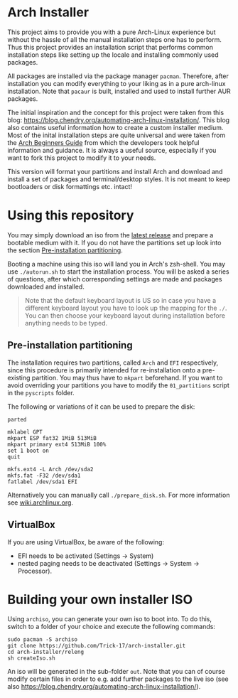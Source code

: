 Arch Installer
==============

This project aims to provide you with a pure Arch-Linux experience but without the hassle of all the manual installation
steps one has to perform. Thus this project provides an installation script that performs common installation steps like
setting up the locale and installing commonly used packages.

All packages are installed via the package manager `pacman`.
Therefore, after installation you can modify everything to your liking as in a pure arch-linux installation.
Note that `pacaur` is built, installed and used to install further AUR packages.

The initial inspiration and the concept for this project were taken from this blog: https://blog.chendry.org/automating-arch-linux-installation/. This blog also contains useful information how to create 
a custom installer medium.
Most of the inital installation steps are quite universal and were taken from the [Arch Beginners Guide](https://wiki.archlinux.org/index.php/Beginners%27_guide) from which the
developers took helpful information and guidance. It is always
a useful source, especially if you want to fork this project to modify it to your needs.

This version will format your partitions and install Arch and download and install
a set of packages and terminal/desktop styles. It is not meant to keep bootloaders or disk formattings etc. intact!


Using this repository
=====================

You may simply download an iso from the [latest release](https://github.com/Trick-17/arch-installer/releases) and prepare a bootable medium with it.
If you do not have the partitions set up look into the section [Pre-installation partitioning](#Partitions).

Booting a machine using this iso will land you in Arch's zsh-shell.
You may use `./autorun.sh` to start the installation process. You will be asked a series of questions, after which corresponding settings are made and packages downloaded and installed.

> Note that the default keyboard layout is US so in case you have a different keyboard layout you have to look up the mapping for the `./`. You can then choose your keyboard layout during installation before anything needs to be typed.

## Pre-installation partitioning  <a name="Partitions"></a>
The installation requires two partitions, called `Arch` and `EFI` respectively, since this procedure is primarily
intended for re-installation onto a pre-existing partition. You may thus have to `mkpart` beforehand.
If you want to avoid overriding your partitions you have to modify the `01_partitions` script in
the `pyscripts` folder.

The following or variations of it can be used to prepare the disk:

    parted

    mklabel GPT
    mkpart ESP fat32 1MiB 513MiB
    mkpart primary ext4 513MiB 100%
    set 1 boot on
    quit

    mkfs.ext4 -L Arch /dev/sda2
    mkfs.fat -F32 /dev/sda1
    fatlabel /dev/sda1 EFI

Alternatively you can manually call `./prepare_disk.sh`.
For more information see [wiki.archlinux.org](https://wiki.archlinux.org/index.php/GNU_Parted#UEFI.2FGPT_examples).

## VirtualBox
If you are using VirtualBox, be aware of the following:
- EFI needs to be activated (Settings -> System) 
- nested paging needs to be deactivated (Settings -> System -> Processor).


Building your own installer ISO
===============================

Using `archiso`, you can generate your own iso to boot into. To do this, switch to a folder of your choice and execute the following commands:

    sudo pacman -S archiso
    git clone https://github.com/Trick-17/arch-installer.git
    cd arch-installer/releng
    sh createIso.sh

An iso will be generated in the sub-folder `out`.
Note that you can of course modify certain files in order to e.g. add further packages to the live iso (see also https://blog.chendry.org/automating-arch-linux-installation/).